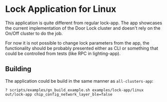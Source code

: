 # Lock Application for Linux

This application is quite different from regular lock-app. The app showcases the
current implementation of the Door Lock cluster and doesn't rely on the On/Off
cluster to do the job.

For now it is not possible to change lock parameters from the app, the
functionality should be probably presented either as CLI or something that could
be controlled from tests (like RPC in lighting-app).

## Building

The application could be build in the same manner as `all-clusters-app`:

```
? scripts/examples/gn_build_example.sh examples/lock-app/linux out/lock-app chip_config_network_layer_ble=false
```

